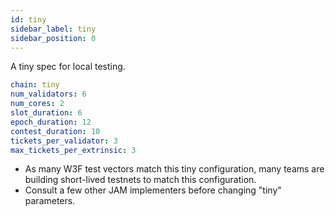 ```yaml
---
id: tiny
sidebar_label: tiny
sidebar_position: 0
---
```


A tiny spec for local testing.  

```yaml
chain: tiny
num_validators: 6
num_cores: 2
slot_duration: 6
epoch_duration: 12
contest_duration: 10
tickets_per_validator: 3
max_tickets_per_extrinsic: 3
```

* As many W3F test vectors match this tiny configuration, many teams are building short-lived testnets to match this configuration.  
* Consult a few other JAM implementers before changing "tiny" parameters.
